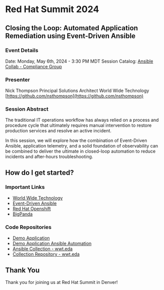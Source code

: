 # Red Hat Summit 2024

## Closing the Loop: Automated Application Remediation using Event-Driven Ansible

### Event Details

Date: Monday, May 6th, 2024 - 3:30 PM MDT
Session Catalog: [Ansible Collab - Compliance Group](https://events.experiences.redhat.com/widget/redhat/sum24/SessionCatalog2024/session/1706889018503001wSZN)

### Presenter

Nick Thompson
Principal Solutions Architect
World Wide Technology
[https://github.com/nsthompson](https://github.com/nsthompson)

### Session Abstract

The traditional IT operations workflow has always relied on a process and procedure cycle that ultimately requires manual intervention to restore production services and resolve an active incident.

In this session, we will explore how the combination of Event-Driven Ansible, application telemetry, and a solid foundation of observability can be combined to deliver the ultimate in closed-loop automation to reduce incidents and after-hours troubleshooting.

## How do I get started?

### Important Links

* [World Wide Technology](https://www.wwt.com/)
* [Event-Driven Ansible](https://ansible.com/event-driven)
* [Red Hat Openshift](https://www.redhat.com/en/technologies/cloud-computing/openshift)
* [BigPanda](https://www.bigpanda.io)

### Code Repositories

* [Demo Application](https://github.com/nsthompson/wwt-demo-app)
* [Demo Application Ansible Automation](https://github.com/nsthompson/deploy-wwt-demo-app/)
* [Ansible Collection - wwt.eda](https://galaxy.ansible.com/ui/repo/published/wwt/eda/)
* [Collection Repository - wwt.eda](https://github.com/wwt/eda_collection)

## Thank You

Thank you for joining us at Red Hat Summit in Denver!
